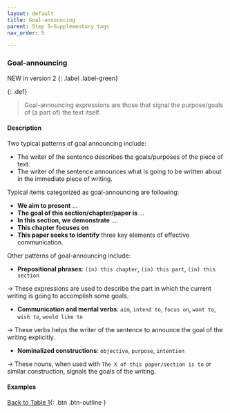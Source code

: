 ```yaml
---
layout: default
title: Goal-announcing
parent: Step 5–Supplementary tags
nav_order: 5

---
```


### Goal-announcing

NEW in version 2
{: .label .label-green}

{: .def}
> Goal-announcing expressions are those that signal the purpose/goals of (a part of) the text itself.

#### Description

Two typical patterns of goal announcing include:

- The writer of the sentence describes the goals/purposes of the piece of text.
- The writer of the sentence announces what is going to be written about in the immediate piece of writing.

Typical items categorized as goal-announcing are following:
- **We aim to present** ...
- **The goal of this section/chapter/paper is** ...
- **In this section, we demonstrate** ....
- **This chapter focuses on**
- **This paper seeks to identify** three key elements of effective communication.

Other patterns of goal-announcing include:
- **Prepositional phrases**: `(in) this chapter`, `(in) this part`, `(in) this section`

-> These expressions are used to describe the part in which the current writing is going to accomplish some goals.
- **Communication and mental verbs**: `aim`, `intend to`, `focus on`, `want to`, `wish to`, `would like to`

-> These verbs helps the writer of the sentence to announce the goal of the writing explicitly. 
- **Nominalized constructions**: `objective`, `purpose`, `intention`

-> These nouns, when used with `The X of this paper/section is to` or similar construction, signals the goals of the writing.


#### Examples



[Back to Table 1](index.md#table-1-categories-of-engagement-moves){: .btn .btn-outline }